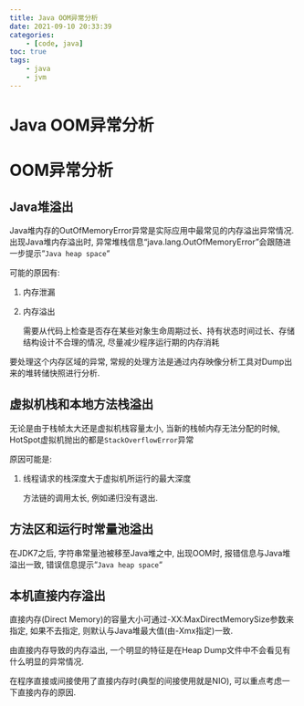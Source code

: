 ```yaml
---
title: Java OOM异常分析
date: 2021-09-10 20:33:39
categories: 
	- [code, java]
toc: true
tags: 
	- java
    - jvm
---
```




# Java OOM异常分析

# OOM异常分析

## Java堆溢出

Java堆内存的OutOfMemoryError异常是实际应用中最常见的内存溢出异常情况. 出现Java堆内存溢出时, 异常堆栈信息“java.lang.OutOfMemoryError”会跟随进一步提示“`Java heap space`“

可能的原因有:

1. 内存泄漏
2. 内存溢出
   
    需要从代码上检查是否存在某些对象生命周期过长、持有状态时间过长、存储结构设计不合理的情况, 尽量减少程序运行期的内存消耗
    

要处理这个内存区域的异常, 常规的处理方法是通过内存映像分析工具对Dump出来的堆转储快照进行分析.

<!--more-->

## 虚拟机栈和本地方法栈溢出

无论是由于栈帧太大还是虚拟机栈容量太小, 当新的栈帧内存无法分配的时候, HotSpot虚拟机抛出的都是`StackOverflowError`异常

原因可能是:

1. 线程请求的栈深度大于虚拟机所运行的最大深度
   
    方法链的调用太长, 例如递归没有退出.
    

## 方法区和运行时常量池溢出

在JDK7之后, 字符串常量池被移至Java堆之中, 出现OOM时, 报错信息与Java堆溢出一致, 错误信息提示“`Java heap space`“

## 本机直接内存溢出

直接内存(Direct Memory)的容量大小可通过-XX:MaxDirectMemorySize参数来指定, 如果不去指定, 则默认与Java堆最大值(由-Xmx指定)一致.

由直接内存导致的内存溢出, 一个明显的特征是在Heap Dump文件中不会看见有什么明显的异常情况.

在程序直接或间接使用了直接内存时(典型的间接使用就是NIO), 可以重点考虑一下直接内存的原因.